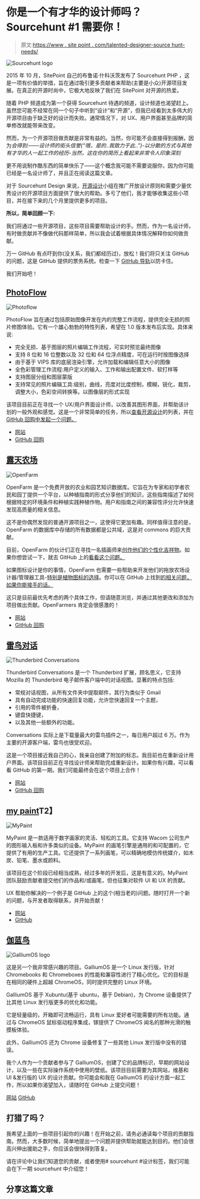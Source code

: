 # 你是一个有才华的设计师吗？Sourcehunt #1 需要你！

> 原文:[https://www . site point . com/talented-designer-source hunt-needs/](https://www.sitepoint.com/talented-designer-sourcehunt-needs/)

![Sourcehunt logo](../Images/87a8985f3cdf90de8ac5c355a7288c88.png)

2015 年 10 月，SitePoint 自己的布鲁诺·什科沃茨发布了 Sourcehunt PHP ，这是一项有价值的举措，旨在通过吸引更多贡献者来帮助(主要是小众)开源项目发展。在真正的开源时尚中，它极大地反映了我们在 SitePoint 对开源的热爱。

随着 PHP 频道成为第一个获得 Sourcehunt 待遇的频道，设计频道也渴望赶上。虽然您可能不经常在同一个句子中听到“设计”和“开源”，但我已经看到太多伟大的开源项目由于缺乏好的设计而失败。通常情况下，对 UX、用户界面甚至品牌的简单修改就能带来改变。

然而，为一个开源项目做贡献是非常有益的。当然，你可能不会直接得到报酬，因为*会得到:——设计师的街头信誉(“哦，是的..我致力于此..”)-以分散的方式与其他有才华的人一起工作的经历-当然，这在你的简历上看起来非常令人印象深刻*

更不用说制作酷东西的简单快乐了——这个概念我可能不需要说服你，因为你可能已经是一名设计师了，并且正在阅读这篇文章。

对于 Sourcehunt Design 来说，[开源设计](http://opensourcedesign.net/)小组在推广开放设计原则和需要少量优秀设计的开源项目方面提供了很大的帮助。多亏了他们，我才能够收集这些小项目，并在接下来的几个月里提供更多的项目。

**所以，简单回顾一下:**

我们将通过一些开源项目，这些项目需要帮助设计的手。然而，作为一名设计师，有时做贡献并不像做代码那样简单，所以我会试着根据具体情况解释你如何做贡献。

万一 GitHub 有点吓到你(没关系，我们都经历过)，放松！我们将只关注 GitHub 的问题，这是 GitHub 提供的票务系统。检查一下 [GitHub 导轨](https://guides.github.com/)以防卡住。

我们开始吧！

## [PhotoFlow](http://photoflowblog.blogspot.al/)

![Photoflow](../Images/305bf060fb21e0c8ec1234b4e53ff6bb.png)

PhotoFlow 旨在通过包括原始图像开发在内的完整工作流程，提供完全无损的照片修图体验。它有一个雄心勃勃的特性列表，希望在 1.0 版本发布后实现。具体来说:

*   完全无损、基于图层的照片编辑工作流程，可实时预览最终图像
*   支持 8 位和 16 位整数以及 32 位和 64 位浮点精度，可在运行时按图像选择
*   由于基于 VIPS 库的底层渲染引擎，允许加载和编辑任意大小的图像
*   全色彩管理工作流程:用户定义的输入、工作和输出配置文件、软打样等
*   支持图层分组和图层蒙版
*   支持常见的照片编辑工具:级别，曲线，亮度对比度控制，模糊，锐化，裁剪，调整大小，色彩空间转换等。以图像层的形式实现

该项目目前正在寻找一个 UX/用户界面设计师，以改善其图形界面，并帮助该计划的一般外观和感觉。这是一个非常简单的任务，所以[查看开源设计](http://opensourcedesign.net/jobs/jobs/2015-10-26-PhotoFlow-UI_UX-Enhancement.html)的列表，并在 [GitHub 回购中发起一个问题。](https://github.com/aferrero2707/PhotoFlow)

*   [网站](http://photoflowblog.blogspot.al)
*   [GitHub 回购](https://github.com/aferrero2707/PhotoFlow)

## [露天农场](https://openfarm.cc/)

![OpenFarm](../Images/2a738ff7782bd6083c55bd32852774ef.png)

OpenFarm 是一个免费开放的农业和园艺知识数据库。它旨在为专家和初学者农民和园丁提供一个平台，以种植指南的形式分享他们的知识，这些指南描述了如何根据特定的环境条件和种植实践种植作物。用户和指南之间的兼容性评分允许快速发现高质量的相关信息。

这不是你偶然发现的普通开源项目之一，这使得它更加有趣。同样值得注意的是，OpenFarm 的数据库中存储的所有数据都是公共域，这是对 commons 的巨大贡献。

目前，OpenFarm 的伙计们正在寻找一名插画师来[创作他们的个性化吉祥物](http://opensourcedesign.net/jobs/jobs/2015-07-10-design-openfarm-mascot-openfarm.html)。如果你想尝试一下，就去 GitHub 上的[看看这个问题。](https://github.com/openfarmcc/OpenFarm/issues/639)

如果图标设计是你的事情，OpenFarm 也需要一些帮助来开发他们的拖放农场设计器/管理器工具-[特别是植物图标的选择](http://opensourcedesign.net/jobs/jobs/2015-09-SVG-plant-icons.html)。你可以在 GitHub 上找到[的相关问题，如果你能接手的话。](https://github.com/openfarmcc/OpenFarm/issues/685)

这只是目前最优先考虑的两个具体工作，但请随意浏览，并通过其他更改和添加为项目做出贡献。OpenFarmers 肯定会很感激的！

*   [网站](https://openfarm.cc/)
*   [GitHub 回购](https://github.com/openfarmcc/OpenFarm)

## [雷鸟对话](https://addons.mozilla.org/en-US/thunderbird/addon/gmail-conversation-view/)

![Thunderbird Conversations](../Images/672f8d52c4a18253a90d1e3495200a34.png)

Thunderbird Conversations 是一个 Thunderbird 扩展，顾名思义，它支持 Mozilla 的 Thunderbird 电子邮件客户端中的对话视图。显著的特点包括:

*   常规对话视图，从所有文件夹中提取邮件，其行为类似于 Gmail
*   具有自动完成功能的快速回复功能，允许您快速回复一个主题，
*   引用的零件被折叠，
*   键盘快捷键，
*   以及其他一些额外的功能。

Conversations 实际上是下载量最大的雷鸟插件之一，每日用户超过 6 万。作为主要的开源客户端，雷鸟也很受欢迎。

这是一个项目接近我自己的心，我亲自创建了附加的标志。我目前也在重新设计用户界面。该项目目前正在寻找设计师来帮助完成重新设计。如果你有兴趣，可以看看 GitHub 的第一期。我们可能最终会在这个项目上合作！

*   [网站](https://addons.mozilla.org/en-US/thunderbird/addon/gmail-conversation-view/)
*   [GitHub 回购](https://github.com/protz/thunderbird-conversations)

## [my paint](http://mypaint.org/)T2】

![MyPaint](../Images/71ebaf2385b5cca0a5f693967bcba743.png)

MyPaint 是一款适用于数字画家的灵活、轻松的工具。它支持 Wacom 公司生产的图形输入板和许多类似的设备。MyPaint 的画笔引擎是通用的和可配置的，它提供了有用的生产工具。它还提供了一系列画笔，可以精确地模仿传统媒介，如木炭、铅笔、墨水或颜料。

该项目在这个阶段已经相当成熟，经过多年的开发后，这是有意义的。MyPaint 团队鼓励贡献者提交他们的作品和/或画笔，但也征集对软件 UI 和 UX 的贡献。

UX 帮助你解决的一个例子是 GitHub 上的这个(相当老的)问题。随时打开一个新的问题，与开发者取得联系，并开始贡献！

*   [网站](http://mypaint.org/)
*   [GitHub](https://github.com/mypaint/mypaint)

## [伽蓝鸟](https://galliumos.org)

![GalliumOS logo](../Images/c2a42f7b1a97ae9b6efe2ed7fdd1141e.png)

这是另一个我非常感兴趣的项目。GalliumOS 是一个 Linux 发行版，针对 Chromebooks 和 Chromeboxes 的性能和兼容性进行了精心优化。它的目标是在相同的硬件上超越 ChromeOS，同时提供完整的 Linux 环境。

GalliumOS 基于 Xubuntu(基于 ubuntu，基于 Debian)，为 Chrome 设备提供了比其他 Linux 发行版更多的优化和功能。

它是轻量级的，开箱即可流畅运行，具有 Linux 爱好者可能需要的所有功能。通过与 ChromeOS 鼠标驱动程序集成，镓提供了 ChromeOS 闻名的那种光滑的触摸板体验。

此外，GalliumOS 还为 Chrome 设备修复了一些其他 Linux 发行版中没有的错误。

我个人作为一个贡献者参与了 GalliumOS，创建了它的品牌标识，早期的网站设计，以及一些在实际操作系统中使用的壁纸。该项目目前需要为其网站，维基和 UI &发行版的 UX 的设计贡献。你可能会和我在 GalliumOS 的设计方面一起工作，所以如果你渴望加入，请随时在 GitHub 上提交问题！

[网站](https://galliumos.org) [GitHub](https://github.com/GalliumOS/galliumos-distro)

## 打猎了吗？

我希望上面的一些项目引起你的兴趣！在开始之前，请务必通读每个项目的贡献指南。然而，大多数时候，简单地提出一个问题并提供帮助就能达到目的。他们会很高兴伸出援助之手，你应该会很快得到答复。

请在评论中让我们知道您的贡献，或者使用# sourcehunt #设计标签，我们可能会在下一期 sourcehunt 中介绍您！

## 分享这篇文章